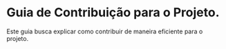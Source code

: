 # Guia de Contribuição para o Projeto.

Este guia busca explicar como contribuir de maneira eficiente para o projeto.